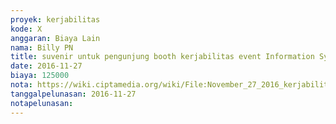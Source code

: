 ```yaml
---
proyek: kerjabilitas
kode: X
anggaran: Biaya Lain
nama: Billy PN
title: suvenir untuk pengunjung booth kerjabilitas event Information System Expo ITS
date: 2016-11-27
biaya: 125000
nota: https://wiki.ciptamedia.org/wiki/File:November_27_2016_kerjabilitas_X_souvenir_ISE_billy.jpg
tanggalpelunasan: 2016-11-27
notapelunasan:
---
```

